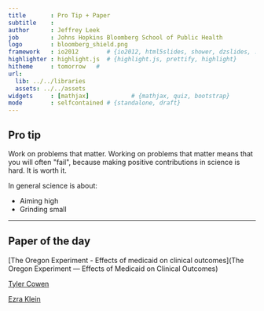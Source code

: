 ```yaml
---
title       : Pro Tip + Paper
subtitle    : 
author      : Jeffrey Leek
job         : Johns Hopkins Bloomberg School of Public Health
logo        : bloomberg_shield.png
framework   : io2012        # {io2012, html5slides, shower, dzslides, ...}
highlighter : highlight.js  # {highlight.js, prettify, highlight}
hitheme     : tomorrow   # 
url:
  lib: ../../libraries
  assets: ../../assets
widgets     : [mathjax]            # {mathjax, quiz, bootstrap}
mode        : selfcontained # {standalone, draft}
---
```







## Pro tip

Work on problems that matter. Working on problems that matter means that you will often "fail", because making positive contributions in science is hard. It is worth it. 

In general science is about:

* Aiming high
* Grinding small

---

## Paper of the day

[The Oregon Experiment - Effects of medicaid on clinical outcomes](The Oregon Experiment — Effects of Medicaid on Clinical Outcomes)

[Tyler Cowen](http://marginalrevolution.com/marginalrevolution/2013/05/a-few-remarks-on-the-oregon-medicaid-study.html)

[Ezra Klein](http://www.washingtonpost.com/blogs/wonkblog/wp/2013/05/02/heres-what-the-oregon-medicaid-study-really-said/?wprss=rss_ezra-klein)



